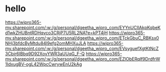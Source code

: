 # hello
https://wipro365-my.sharepoint.com/:w:/g/personal/dgeetha_wipro_com/EYYnUCIlAkpKqbeKd1wkZHUBntRDHqvco3CRjP7U5RL2NA?e=kPT4jH
https://wipro365-my.sharepoint.com/:w:/g/personal/dgeetha_wipro_com/ETckGbuC_RBKsx0NHj3bfdcByMtdu84l9efg2omMHXuJLA
https://wipro365-my.sharepoint.com/:w:/g/personal/dgeetha_wipro_com/EVsyguefXgtKtNcZ3Cbir6IBbq9D92XovYWR3aUUqG_F-Q
https://wipro365-my.sharepoint.com/:w:/g/personal/dgeetha_wipro_com/EZlObERqlf9DrdfrW1IdxugBV-ogL42WpcCwrywEnU2kAg
